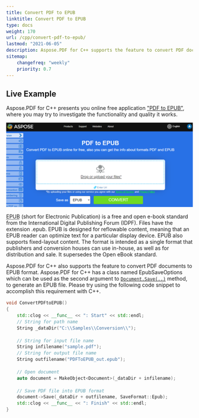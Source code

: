 ```yaml
---
title: Convert PDF to EPUB 
linktitle: Convert PDF to EPUB
type: docs
weight: 170
url: /cpp/convert-pdf-to-epub/
lastmod: "2021-06-05"
description: Aspose.PDF for C++ supports the feature to convert PDF documents to EPUB format. You may try using the code snippet to accomplish this requirement.
sitemap:
    changefreq: "weekly"
    priority: 0.7
---
```


## Live Example

Aspose.PDF for C++ presents you online free application ["PDF to EPUB"](https://products.aspose.app/pdf/conversion/pdf-to-epub), where you may try to investigate the functionality and quality it works.

[![PDF to EPUB](pdf_to_epub.png)](https://products.aspose.app/pdf/conversion/pdf-to-epub)

<abbr title="Electronic Publication">EPUB</abbr> (short for Electronic Publication) is a free and open e-book standard from the International Digital Publishing Forum (IDPF). Files have the extension .epub.
EPUB is designed for reflowable content, meaning that an EPUB reader can optimize text for a particular display device. EPUB also supports fixed-layout content. The format is intended as a single format that publishers and conversion houses can use in-house, as well as for distribution and sale. It supersedes the Open eBook standard.

Aspose.PDF for C++ also supports the feature to convert PDF documents to EPUB format. Aspose.PDF for C++ has a class named EpubSaveOptions which can be used as the second argument to [`Document.Save(..)`](https://apireference.aspose.com/pdf/cpp/class/aspose.pdf.document#ac082fe8e67b25685fc51d33e804269fa) method, to generate an EPUB file.
Please try using the following code snippet to accomplish this requirement with C++.

```cpp
void ConvertPDFtoEPUB()
{
	std::clog << __func__ << ": Start" << std::endl;
	// String for path name
	String _dataDir("C:\\Samples\\Conversion\\");

	// String for input file name
	String infilename("sample.pdf");
	// String for output file name
	String outfilename("PDFToEPUB_out.epub");

	// Open document
	auto document = MakeObject<Document>(_dataDir + infilename);

	// Save PDF file into EPUB format
	document->Save(_dataDir + outfilename, SaveFormat::Epub);
	std::clog << __func__ << ": Finish" << std::endl;
}
```

